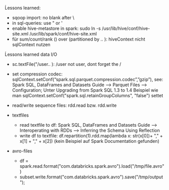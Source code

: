 Ĺessons learned:
* sqoop import: no blank after \
* in sql-queries: use " or '
* enable hive-metastore in spark: sudo ln -s /usr/lib/hive/conf/hive-site.xml /usr/lib/spark/conf/hive-site.xml
* für sum/count/rank () over (partitioned by .. ): hiveContext nicht sqlContext nutzen


Ĺessons learned data I/O
* sc.textFile("/user.. ): /user not user, dont forget the / 
* set compression codec:  sqlContext.setConf(“spark.sql.parquet.compression.codec”,”gzip”), see: Spark SQL, DataFrames and Datasets Guide --> Parquet Files --> Configuration; Unter Upgrading from Spark SQL 1.3 to 1.4 Beispiel wie man sqlContext.setConf("spark.sql.retainGroupColumns", "false") settet
* read/write sequence files: rdd.read bzw. rdd.write

* textfiles
    * read textfile to df: Spark SQL, DataFrames and Datasets Guide --> Interoperating with RDDs --> Inferring the Schema Using Reflection
    * write df to textfile: df.repartition(1).rdd.map(lambda x: str(x[0])+ "," + x[1] + "," + x[2]) (kein Beispiel auf Spark Documentation gefunden)


* avro-files
    * df = spark.read.format("com.databricks.spark.avro").load("/tmp/file.avro")
    * subset.write.format("com.databricks.spark.avro").save("/tmp/output");

